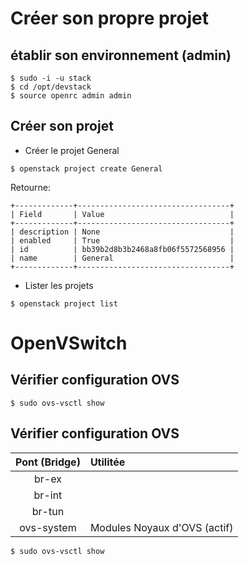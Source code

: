 # Créer son propre projet

## établir son environnement (admin)
```
$ sudo -i -u stack
$ cd /opt/devstack
$ source openrc admin admin
```

## Créer son projet
* Créer le projet General
```
$ openstack project create General
```
Retourne:
```
+-------------+----------------------------------+
| Field       | Value                            |
+-------------+----------------------------------+
| description | None                             |
| enabled     | True                             |
| id          | bb39b2d8b3b2468a8fb06f5572568956 |
| name        | General                          |
+-------------+----------------------------------+
```
* Lister les projets
```
$ openstack project list
```

# OpenVSwitch

## Vérifier configuration OVS
```
$ sudo ovs-vsctl show
```
## Vérifier configuration OVS

|  Pont (Bridge) |  Utilitée                     |
|:--------------:|:------------------------------|
| br-ex          |                               |
| br-int         |                               |
| br-tun         |                               |
| ovs-system     |  Modules Noyaux d'OVS (actif) |

```
$ sudo ovs-vsctl show
```


